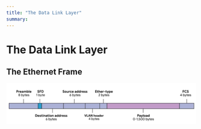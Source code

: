 ```yaml
---
title: "The Data Link Layer"
summary:
---
```


The Data Link Layer
===

The Ethernet Frame
---

![ethernet-frame](assets/ethernet-frame.png)

